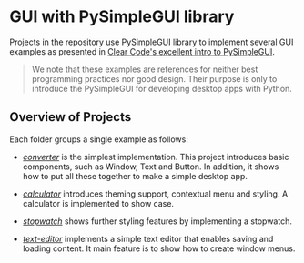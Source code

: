 # GUI with PySimpleGUI library
Projects in the repository use PySimpleGUI library to implement several GUI examples as presented in [Clear Code's excellent intro to PySimpleGUI](https://www.youtube.com/watch?v=QeMaWQZllhg).

> We note that these examples are references for neither best programming practices nor good design. Their purpose is only to introduce the PySimpleGUI for developing desktop apps with Python.

## Overview of Projects
Each folder groups a single example as follows:

- [_converter_](./converter/) is the simplest implementation. This project introduces basic components, such as Window, Text and Button. In addition, it shows how to put all these together to make a simple desktop app.

- [_calculator_](./calculator/) introduces theming support, contextual menu and styling. A calculator is implemented to show case.

- [_stopwatch_](./stopwatch/) shows further styling features by implementing a stopwatch.

- [_text-editor_](./text-editor/) implements a simple text editor that enables saving and loading content. It main feature is to show how to create window menus.
